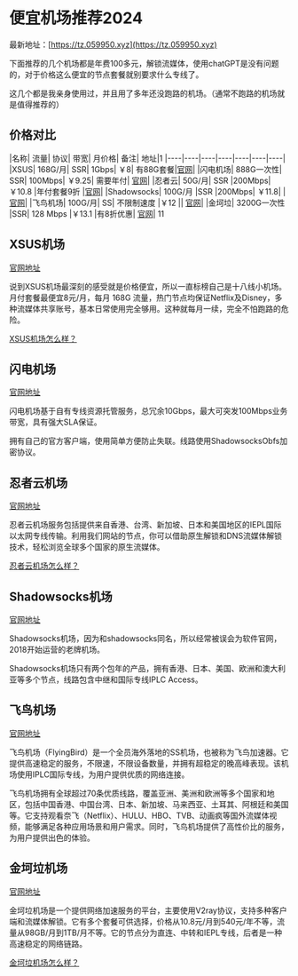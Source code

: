 # 便宜机场推荐2024

最新地址：[https://tz.059950.xyz](https://tz.059950.xyz)

下面推荐的几个机场都是年费100多元，解锁流媒体，使用chatGPT是没有问题的，对于价格这么便宜的节点套餐就别要求什么专线了。

这几个都是我亲身使用过，并且用了多年还没跑路的机场。（通常不跑路的机场就是值得推荐的）

## 价格对比

|名称|	流量|	协议|	带宽|	月价格|	备注|	地址|1
|----|----|----|----|----|----|----|
|XSUS|	168G/月|	SSR|	1Gbps| 	￥8|	有88G套餐|[官网](https://clever99.com/j/xsus)|
|闪电机场|	888G一次性|	SSR|	100Mbps|	￥9.25|	需要年付|	[官网](https://clever99.com/j/shandian)|
|忍者云|	50G/月|	SSR	|200Mbps|	￥10.8	|年付套餐9折	|[官网](https://clever99.com/j/renzhecloud)|
|Shadowsocks|	100G/月	|SSR	|200Mbps|	￥11.8|	|	[官网](https://clever99.com/j/shadowsocks)|
|飞鸟机场|	100G/月|	SS|	不限制速度	|￥12	||	[官网](https://clever99.com/j/flyingbird)|
|金坷垃|	3200G一次性	|SSR|	128 Mbps	|￥13.1	|有8折优惠|	[官网](https://clever99.com/j/jinkela)|
11

## XSUS机场

[官网地址](https://clever99.com/j/xsus)

说到XSUS机场最深刻的感受就是价格便宜，所以一直标榜自己是十八线小机场。月付套餐最便宜8元/月，每月 168G 流量，热门节点均保证Netflix及Disney，多种流媒体共享账号，基本日常使用完全够用。这种就每月一续，完全不怕跑路的危险。

[XSUS机场怎么样？](https://clever99.com/xsus)

## 闪电机场

[官网地址](https://clever99.com/j/shandian)

闪电机场基于自有专线资源托管服务，总冗余10Gbps，最大可突发100Mbps业务带宽，具有强大SLA保证。

拥有自己的官方客户端，使用简单方便防止失联。线路使用ShadowsocksObfs加密协议。

## 忍者云机场

[官网地址](https://clever99.com/j/renzhecloud)

忍者云机场服务包括提供来自香港、台湾、新加坡、日本和美国地区的IEPL国际以太网专线传输。利用我们网站的节点，你可以借助原生解锁和DNS流媒体解锁技术，轻松浏览全球多个国家的原生流媒体。

[忍者云机场怎么样？](https://clever99.com/renzhecloud)

## Shadowsocks机场

[官网地址](https://clever99.com/j/shadowsocks)

Shadowsocks机场，因为和shadowsocks同名，所以经常被误会为软件官网，2018开始运营的老牌机场。

Shadowsocks机场只有两个包年的产品，拥有香港、日本、美国、欧洲和澳大利亚等多个节点，线路包含中继和国际专线IPLC Access。

## 飞鸟机场

[官网地址](https://clever99.com/j/flyingbird)

飞鸟机场（FlyingBird）是一个全员海外落地的SS机场，也被称为飞鸟加速器。它提供高速稳定的服务，不限速，不限设备数量，并拥有超稳定的晚高峰表现。该机场使用IPLC国际专线，为用户提供优质的网络连接。

飞鸟机场拥有全球超过70条优质线路，覆盖亚洲、美洲和欧洲等多个国家和地区，包括中国香港、中国台湾、日本、新加坡、马来西亚、土耳其、阿根廷和美国等。它支持观看奈飞（Netflix）、HULU、HBO、TVB、动画疯等国外流媒体视频，能够满足各种应用场景和用户需求。同时，飞鸟机场提供了高性价比的服务，为用户提供出色的体验。

## 金坷垃机场

[官网地址](https://clever99.com/j/jinkela)

金坷垃机场是一个提供网络加速服务的平台，主要使用V2ray协议，支持多种客户端和流媒体解锁。它有多个套餐可供选择，价格从10.8元/月到540元/年不等，流量从98GB/月到1TB/月不等。它的节点分为直连、中转和IEPL专线，后者是一种高速稳定的网络链路。

[金坷垃机场怎么样？](https://clever99.com/how-is-jinkela)

